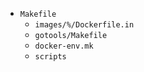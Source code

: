 - `Makefile`
    - `images/%/Dockerfile.in`
    - `gotools/Makefile`
    - `docker-env.mk`
    - `scripts`